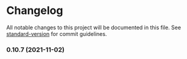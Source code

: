 # Changelog

All notable changes to this project will be documented in this file. See [standard-version](https://github.com/conventional-changelog/standard-version) for commit guidelines.

### 0.10.7 (2021-11-02)
